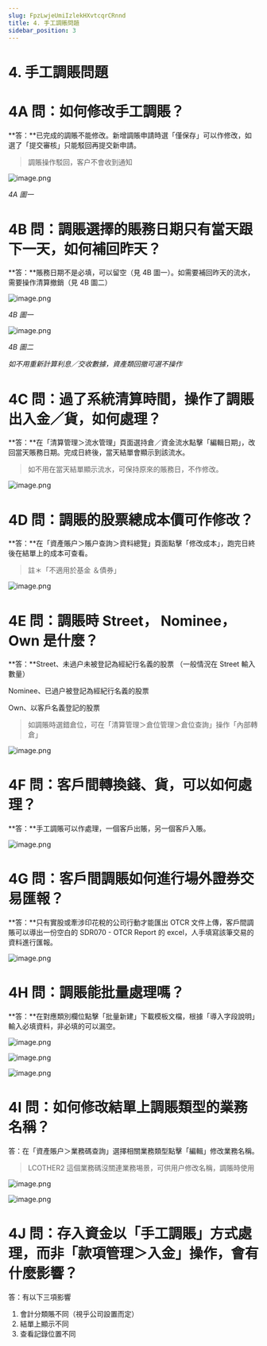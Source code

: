 ```yaml
---
slug: FpzLwjeUmiIzlekHXvtcqrCRnnd
title: 4. 手工調賬問題
sidebar_position: 3
---
```



# 4. 手工調賬問題


# 4A 問：如何修改手工調賬？


**答：**已完成的調賬不能修改。新增調賬申請時選「僅保存」可以作修改，如選了「提交審核」只能駁回再提交新申請。

> 調賬操作駁回，客户不會收到通知

![image.png](/assets/130cd7f697e3ab88950c223af5c5e2d6.png)


_4A 圖一_


# 4B 問：調賬選擇的賬務日期只有當天跟下一天，如何補回昨天？


**答：**賬務日期不是必填，可以留空（見 4B 圖一）。如需要補回昨天的流水，需要操作清算撤銷（見 4B 圖二）


![image.png](/assets/b204ff9331ba76bbe7a7c81e6bd12b61.png)


_4B 圖一_


![image.png](/assets/60bcdc92e6e3bd4036a19a96eed8eec2.png)


_4B 圖二_


_如不用重新計算利息／交收數據，資產類回撤可選不操作_


# 4C 問：過了系統清算時間，操作了調賬出入金／貨，如何處理？


**答：**在「清算管理＞流水管理」頁面選持倉／資金流水點擊「編輯日期」，改回當天賬務日期。完成日終後，當天結單會顯示到該流水。

> 如不用在當天結單顯示流水，可保持原來的賬務日，不作修改。

![image.png](/assets/1570a40b2068dfcf4f74787c6fb14448.png)


# 4D 問：調賬的股票總成本價可作修改？


**答：**在「資產賬户＞賬户查詢＞資料總覽」頁面點擊「修改成本」，跑完日終後在結單上的成本可查看。

> 註＊「不適用於基金 ＆債券」 

![image.png](/assets/19bcfe24958296e1a68e9c056a73d523.png)


# 4E 問：調賬時 Street， Nominee， Own 是什麼？ 


**答：**Street、未過户未被登記為經紀行名義的股票 （一般情況在 Street 輸入數量） 


Nominee、已過户被登記為經紀行名義的股票


Own、以客戶名義登記的股票

> 如調賬時選錯倉位，可在「清算管理＞倉位管理＞倉位查詢」操作「內部轉倉」

![image.png](/assets/f4b53c91dcb886c822234e1d1eef5635.png)


# 4F 問：客戶間轉換錢、貨，可以如何處理？


**答：**手工調賬可以作處理，一個客戶出賬，另一個客戶入賬。


![image.png](/assets/1f7298d101b1c92df2586188519605d7.png)


# 4G 問：客戶間調賬如何進行場外證券交易匯報？


**答：**只有實股或牽涉印花稅的公司行動才能匯出 OTCR 文件上傳，客戶間調賬可以導出一份空白的 SDR070 - OTCR Report 的 excel，人手填寫該筆交易的資料進行匯報。


![image.png](/assets/c40570c70a0da2835b17a5bfe32b0585.png)


# 4H 問：調賬能批量處理嗎？


**答：**在對應類別欄位點擊「批量新建」下載模板文檔，根據「導入字段說明」輸入必填資料，非必填的可以漏空。


![image.png](/assets/2f41ca103642984b39bbc30d4461e1ec.png)


![image.png](/assets/70fe37ae7023f69b14d4c4a2b3844f5d.png)


![image.png](/assets/3841b30b3ff9fe8181ee8c7592f070c5.png)


# 4I 問：如何修改結單上調賬類型的業務名稱？


答：在「資產賬户＞業務碼查詢」選擇相關業務類型點擊「編輯」修改業務名稱。

> LCOTHER2 這個業務碼沒關連業務埸景，可供用户修改名稱，調賬時使用

![image.png](/assets/e2e5946050dcfec6a2e3db6211ebfaf8.png)


![image.png](/assets/31cf5ca62b5bc69c9b8a90bf638d8354.png)


# 4J 問：存入資金以「手工調賬」方式處理，而非「款項管理＞入金」操作，會有什麼影響？


答：有以下三項影響

1. 會計分類賬不同（視乎公司設置而定）
2. 結單上顯示不同
3. 查看記錄位置不同
